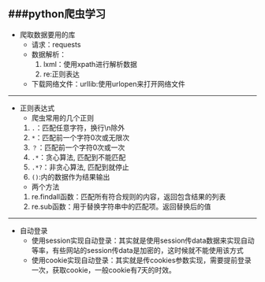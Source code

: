 ###python爬虫学习
---
- 爬取数据要用的库
    - 请求：requests
    - 数据解析：
        1. lxml：使用xpath进行解析数据
        2. re:正则表达
    - 下载网络文件：urllib:使用urlopen来打开网络文件
---
- 正则表达式
    - 爬虫常用的几个正则
    1. `.`：匹配任意字符，换行\n除外
    2. `*`：匹配前一个字符0次或无限次
    3. `？`：匹配前一个字符0次或一次
    4. `.*`：贪心算法, 匹配到不能匹配
    5. `.*?`：非贪心算法, 匹配到就停止
    6. `()`:内的数据作为结果输出
    - 两个方法
    1. re.findall函数：匹配所有符合规则的内容，返回包含结果的列表
    2. re.sub函数：用于替换字符串中的匹配项。返回替换后的值
---
- 自动登录
    - 使用session实现自动登录：其实就是使用session传data数据来实现自动等率，有些网站的session传data是加密的，这时候就不能使用该方式
    - 使用cookie实现自动登录：其实就是传cookies参数实现，需要提前登录一次，获取cookie，一般cookie有7天的时效。